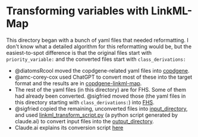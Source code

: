 # Transforming variables with LinkML-Map

This directory began with a bunch of yaml files that needed reformatting.
I don't know what a detailed algorithm for this reformatting would be,
but the easiest-to-spot difference is that the original files start with
`priority_variable:` and the converted files start with `class_derivations:`

- @diatomsRcool moved the copdgene-related yaml files into
  [copdgene](copdgene).
- @amc-corey-cox used ChatGPT to convert most of these into the target
  format and the results are in [copdgene-linkml-map](copdgene-linkml-map).
- The rest of the yaml files (in this directory) are for FHS. Some of them
  had already been converted. @sigfried moved those (the yaml files in
  this directory starting with `class_derivations:`) into [FHS](FHS).
- @sigfried copied the remaining, unconverted files into
  [input_directory](./batch_converting/input_directory), and used
  [linkml_transform_script.py](batch_converting/linkml_transform_script.py)
  (a python script generated by claude.ai) to convert input files into the
  [output_directory](batch_converting/output_directory).
- Claude.ai explains its conversion script
  [here](batch_converting/complete_transformation.md)
